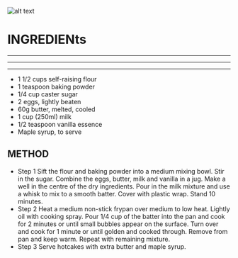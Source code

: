 ![alt text](http://www.imgoingbananas.com/wp-content/uploads/2014/11/Quesillo-Slice1.jpg "Quesillo")

# INGREDIENts
----------
**********
_____________
* 1 1/2 cups self-raising flour
* 1 teaspoon baking powder
* 1/4 cup caster sugar
* 2 eggs, lightly beaten
* 60g butter, melted, cooled
* 1 cup (250ml) milk
* 1/2 teaspoon vanilla essence
* Maple syrup, to serve

## METHOD
* Step 1
Sift the flour and baking powder into a medium mixing bowl. Stir in the sugar. Combine the eggs, butter, milk and vanilla in a jug. Make a well in the centre of the dry ingredients. Pour in the milk mixture and use a whisk to mix to a smooth batter. Cover with plastic wrap. Stand 10 minutes.
* Step 2
Heat a medium non-stick frypan over medium to low heat. Lightly oil with cooking spray. Pour 1/4 cup of the batter into the pan and cook for 2 minutes or until small bubbles appear on the surface. Turn over and cook for 1 minute or until golden and cooked through. Remove from pan and keep warm. Repeat with remaining mixture.
* Step 3
Serve hotcakes with extra butter and maple syrup.
